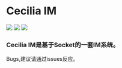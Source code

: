 # Cecilia IM

![](https://img.shields.io/badge/Version-0.10.73bdn5--nightly-brightgreen) ![](https://img.shields.io/badge/Last%20Build-nightly-yellowgreen) ![](https://img.shields.io/badge/License-Anti--996-blue) 

### Cecilia IM是基于Socket的一套IM系统。

  Bugs,建议请通过issues反应。

  